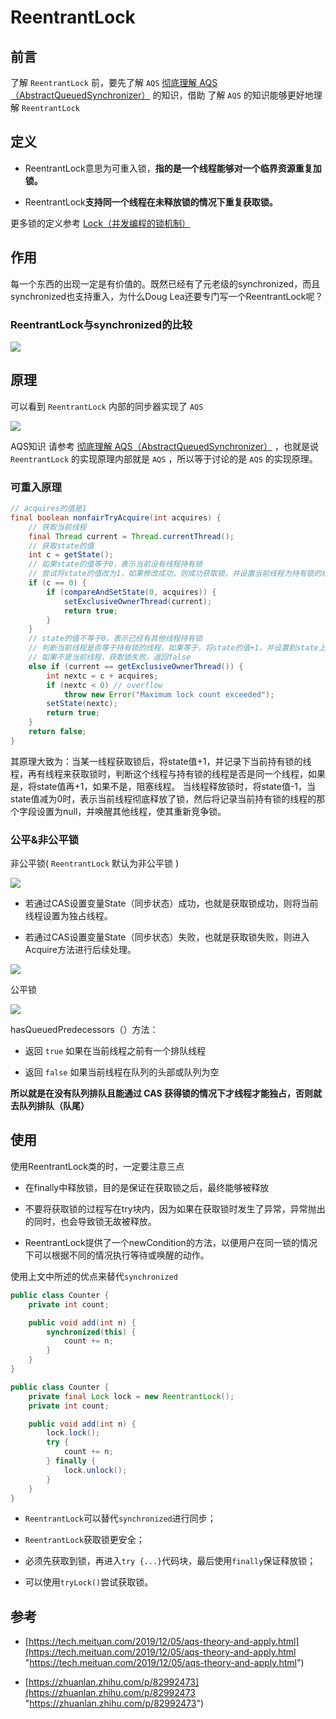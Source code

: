 # ReentrantLock

## 前言

了解 `ReentrantLock` 前，要先了解 `AQS` [彻底理解 AQS（AbstractQueuedSynchronizer）](../../彻底理解%20AQS（AbstractQueuedSynchro/彻底理解%20AQS（AbstractQueuedSynchronizer）.md "彻底理解 AQS（AbstractQueuedSynchronizer）") 的知识，借助 了解 `AQS` 的知识能够更好地理解 `ReentrantLock`

## 定义

*   ReentrantLock意思为可重入锁，**指的是一个线程能够对一个临界资源重复加锁。**

*   ReentrantLock**支持同一个线程在未释放锁的情况下重复获取锁。**

更多锁的定义参考 [Lock（并发编程的锁机制）](../Lock（并发编程的锁机制）/Lock（并发编程的锁机制）.md "Lock（并发编程的锁机制）")

## 作用

每一个东西的出现一定是有价值的。既然已经有了元老级的synchronized，而且synchronized也支持重入，为什么Doug Lea还要专门写一个ReentrantLock呢？

### ReentrantLock与synchronized的比较

![](image/image_D5lG-p4i-V.png)

## 原理

可以看到 `ReentrantLock` 内部的同步器实现了 `AQS`&#x20;

![](image/image_4jwVrWsb8J.png)

AQS知识 请参考 [彻底理解 AQS（AbstractQueuedSynchronizer）](../../彻底理解%20AQS（AbstractQueuedSynchro/彻底理解%20AQS（AbstractQueuedSynchronizer）.md "彻底理解 AQS（AbstractQueuedSynchronizer）") ，也就是说 `ReentrantLock` 的实现原理内部就是 `AQS` ，所以等于讨论的是 `AQS` 的实现原理。

### 可重入原理

```java
// acquires的值是1
final boolean nonfairTryAcquire(int acquires) {
    // 获取当前线程
    final Thread current = Thread.currentThread();
    // 获取state的值
    int c = getState();
    // 如果state的值等于0，表示当前没有线程持有锁
    // 尝试将state的值改为1，如果修改成功，则成功获取锁，并设置当前线程为持有锁的线程，返回true
    if (c == 0) {
        if (compareAndSetState(0, acquires)) {
            setExclusiveOwnerThread(current);
            return true;
        }
    }
    // state的值不等于0，表示已经有其他线程持有锁
    // 判断当前线程是否等于持有锁的线程，如果等于，将state的值+1，并设置到state上，获取锁成功，返回true
    // 如果不是当前线程，获取锁失败，返回false
    else if (current == getExclusiveOwnerThread()) {
        int nextc = c + acquires;
        if (nextc < 0) // overflow
            throw new Error("Maximum lock count exceeded");
        setState(nextc);
        return true;
    }
    return false;
} 
```

其原理大致为：当某一线程获取锁后，将state值+1，并记录下当前持有锁的线程，再有线程来获取锁时，判断这个线程与持有锁的线程是否是同一个线程，如果是，将state值再+1，如果不是，阻塞线程。 当线程释放锁时，将state值-1，当state值减为0时，表示当前线程彻底释放了锁，然后将记录当前持有锁的线程的那个字段设置为null，并唤醒其他线程，使其重新竞争锁。

### 公平&非公平锁

非公平锁( `ReentrantLock`  默认为非公平锁 )

![](image/image_7rDxg_XK6P.png)

*   若通过CAS设置变量State（同步状态）成功，也就是获取锁成功，则将当前线程设置为独占线程。

*   若通过CAS设置变量State（同步状态）失败，也就是获取锁失败，则进入Acquire方法进行后续处理。

![](image/image_gDptoM_WpI.png)

公平锁

![](image/image_GyV4xkeRpY.png)

hasQueuedPredecessors（）方法：

*   返回  `true`  如果在当前线程之前有一个排队线程

*   返回  `false` 如果当前线程在队列的头部或队列为空&#x20;

**所以就是在没有队列排队且能通过 CAS 获得锁的情况下才线程才能独占，否则就去队列排队（队尾）**

## 使用

使用ReentrantLock类的时，一定要注意三点&#x20;

*   在finally中释放锁，目的是保证在获取锁之后，最终能够被释放

*   不要将获取锁的过程写在try块内，因为如果在获取锁时发生了异常，异常抛出的同时，也会导致锁无故被释放。

*   ReentrantLock提供了一个newCondition的方法，以便用户在同一锁的情况下可以根据不同的情况执行等待或唤醒的动作。

使用上文中所述的优点来替代`synchronized `

```java
public class Counter {
    private int count;

    public void add(int n) {
        synchronized(this) {
            count += n;
        }
    }
}
```

```java
public class Counter {
    private final Lock lock = new ReentrantLock();
    private int count;

    public void add(int n) {
        lock.lock();
        try {
            count += n;
        } finally {
            lock.unlock();
        }
    }
}
```

*   `ReentrantLock`可以替代`synchronized`进行同步；

*   `ReentrantLock`获取锁更安全；

*   必须先获取到锁，再进入`try {...}`代码块，最后使用`finally`保证释放锁；

*   可以使用`tryLock()`尝试获取锁。

## 参考&#x20;

*   [https://tech.meituan.com/2019/12/05/aqs-theory-and-apply.html](https://tech.meituan.com/2019/12/05/aqs-theory-and-apply.html "https://tech.meituan.com/2019/12/05/aqs-theory-and-apply.html")

*   [https://zhuanlan.zhihu.com/p/82992473](https://zhuanlan.zhihu.com/p/82992473 "https://zhuanlan.zhihu.com/p/82992473")
